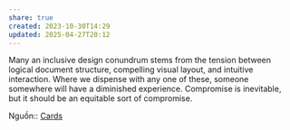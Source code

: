 ```yaml
---
share: true
created: 2023-10-30T14:29
updated: 2025-04-27T20:12
---
```

Many an inclusive design conundrum stems from the tension between logical document structure, compelling visual layout, and intuitive interaction. Where we dispense with any one of these, someone somewhere will have a diminished experience. Compromise is inevitable, but it should be an equitable sort of compromise.

Nguồn:: [Cards](https://inclusive-components.design/cards/)